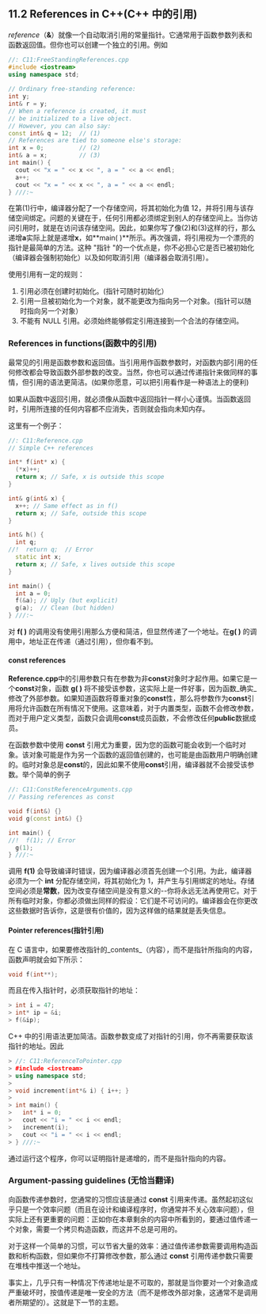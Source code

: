 ## 11.2 References in C++(C++ 中的引用)

_reference_（**&**）就像一个自动取消引用的常量指针。它通常用于函数参数列表和函数返回值。但你也可以创建一个独立的引用。例如

``` cpp
//: C11:FreeStandingReferences.cpp
#include <iostream>
using namespace std;
 
// Ordinary free-standing reference:
int y;
int& r = y;
// When a reference is created, it must 
// be initialized to a live object. 
// However, you can also say:
const int& q = 12;  // (1)
// References are tied to someone else's storage:
int x = 0;          // (2)
int& a = x;         // (3)
int main() {
  cout << "x = " << x << ", a = " << a << endl;
  a++;
  cout << "x = " << x << ", a = " << a << endl;
} ///:~
```

在第(1)行中，编译器分配了一个存储空间，将其初始化为值 12，并将引用与该存储空间绑定。问题的关键在于，任何引用都必须绑定到别人的存储空间上。当你访问引用时，就是在访问该存储空间。因此，如果你写了像(2)和(3)这样的行，那么递增**a**实际上就是递增**x**，如**main( )**所示。再次强调，将引用视为一个漂亮的指针是最简单的方法。这种 "指针 "的一个优点是，你不必担心它是否已被初始化（编译器会强制初始化）以及如何取消引用（编译器会取消引用）。  

使用引用有一定的规则：  

1. 引用必须在创建时初始化。(指针可随时初始化） 
2. 引用一旦被初始化为一个对象，就不能更改为指向另一个对象。(指针可以随时指向另一个对象）
3. 不能有 NULL 引用。必须始终能够假定引用连接到一个合法的存储空间。

### References in functions(函数中的引用)

最常见的引用是函数参数和返回值。当引用用作函数参数时，对函数内部引用的任何修改都会导致函数外部参数的改变。当然，你也可以通过传递指针来做同样的事情，但引用的语法更简洁。(如果你愿意，可以把引用看作是一种语法上的便利)

如果从函数中返回引用，就必须像从函数中返回指针一样小心谨慎。当函数返回时，引用所连接的任何内容都不应消失，否则就会指向未知内存。  

这里有一个例子：

``` cpp
//: C11:Reference.cpp
// Simple C++ references

int* f(int* x) {
  (*x)++;
  return x; // Safe, x is outside this scope
}

int& g(int& x) {
  x++; // Same effect as in f()
  return x; // Safe, outside this scope
}

int& h() {
  int q;
//!  return q;  // Error
  static int x;
  return x; // Safe, x lives outside this scope
}

int main() {
  int a = 0;
  f(&a); // Ugly (but explicit)
  g(a);  // Clean (but hidden)
} ///:~
```

对 **f( )** 的调用没有使用引用那么方便和简洁，但显然传递了一个地址。在**g( )** 的调用中，地址正在传递（通过引用），但你看不到。  

#### const references  

**Reference.cpp**中的引用参数只有在参数为非**const**对象时才起作用。如果它是一个**const**对象，函数 **g( )** 将不接受该参数，这实际上是一件好事，因为函数_确实_修改了外部参数。如果知道函数将尊重对象的**const**性，那么将参数作为**const**引用将允许函数在所有情况下使用。这意味着，对于内置类型，函数不会修改参数，而对于用户定义类型，函数只会调用**const**成员函数，不会修改任何**public**数据成员。  

在函数参数中使用 **const** 引用尤为重要，因为您的函数可能会收到一个临时对象。该对象可能是作为另一个函数的返回值创建的，也可能是由函数用户明确创建的。临时对象总是**const**的，因此如果不使用**const**引用，编译器就不会接受该参数。举个简单的例子

``` cpp
//: C11:ConstReferenceArguments.cpp
// Passing references as const

void f(int&) {}
void g(const int&) {}

int main() {
//!  f(1); // Error
  g(1);
} ///:~
```

调用 **f(1)** 会导致编译时错误，因为编译器必须首先创建一个引用。为此，编译器必须为一个 **int** 分配存储空间，将其初始化为 1，并产生与引用绑定的地址。存储空间必须是**常数**，因为改变存储空间是没有意义的--你将永远无法再使用它。对于所有临时对象，你都必须做出同样的假设：它们是不可访问的。编译器会在你更改这些数据时告诉你，这是很有价值的，因为这样做的结果就是丢失信息。  

#### Pointer references(指针引用)

在 C 语言中，如果要修改指针的_contents_（内容），而不是指针所指向的内容，函数声明就会如下所示：  

``` cpp
void f(int**);
```

而且在传入指针时，必须获取指针的地址：  

``` cpp
> int i = 47;
> int* ip = &i;
> f(&ip); 
```

C++ 中的引用语法更加简洁。函数参数变成了对指针的引用，你不再需要获取该指针的地址。因此

``` cpp
> //: C11:ReferenceToPointer.cpp
> #include <iostream>
> using namespace std;
> 
> void increment(int*& i) { i++; }
> 
> int main() {
>   int* i = 0;
>   cout << "i = " << i << endl;
>   increment(i);
>   cout << "i = " << i << endl;
> } ///:~
```

通过运行这个程序，你可以证明指针是递增的，而不是指针指向的内容。  

### Argument-passing guidelines  (无恰当翻译)

向函数传递参数时，您通常的习惯应该是通过 **const** 引用来传递。虽然起初这似乎只是一个效率问题（而且在设计和编译程序时，你通常并不关心效率问题），但实际上还有更重要的问题：正如你在本章剩余的内容中所看到的，要通过值传递一个对象，需要一个拷贝构造函数，而这并不总是可用的。  

对于这样一个简单的习惯，可以节省大量的效率：通过值传递参数需要调用构造函数和析构函数，但如果你不打算修改参数，那么通过 **const** 引用传递参数只需要在堆栈中推送一个地址。  

事实上，几乎只有一种情况下传递地址是不可取的，那就是当你要对一个对象造成严重破坏时，按值传递是唯一安全的方法（而不是修改外部对象，这通常不是调用者所期望的）。这就是下一节的主题。
